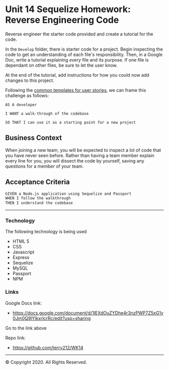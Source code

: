 # Unit 14 Sequelize Homework: Reverse Engineering Code

Reverse engineer the starter code provided and create a tutorial for the code.

In the `Develop` folder, there is starter code for a project. Begin inspecting the code to get an understanding of each file's responsibility. Then, in a Google Doc, write a tutorial explaining *every* file and its purpose. If one file is dependant on other files, be sure to let the user know.

At the end of the tutorial, add instructions for how you could now add changes to this project.

Following the [common templates for user stories](https://en.wikipedia.org/wiki/User_story#Common_templates), we can frame this challenge as follows:

```
AS A developer

I WANT a walk-through of the codebase

SO THAT I can use it as a starting point for a new project
```

## Business Context

When joining a new team, you will be expected to inspect a lot of code that you have never seen before. Rather than having a team member explain every line for you, you will dissect the code by yourself, saving any questions for a member of your team.

## Acceptance Criteria

```md
GIVEN a Node.js application using Sequelize and Passport
WHEN I follow the walkthrough
THEN I understand the codebase
```
- - -

### Technology

The following technology is being used

  * HTML 5
  * CSS
  * Javascript
  * Express
  * Sequelize
  * MySQL
  * Passport
  * NPM

### Links

Google Docs link:

   * <https://docs.google.com/document/d/1IEXdOuZYDhe4r3nzPWP7Z5xG1y0Jm0Q9lYlkxrlcrRc/edit?usp=sharing>

Go to the link above

Repo link:

   * <https://github.com/terry212/WK14>


- - -
© Copyright 2020. All Rights Reserved.
